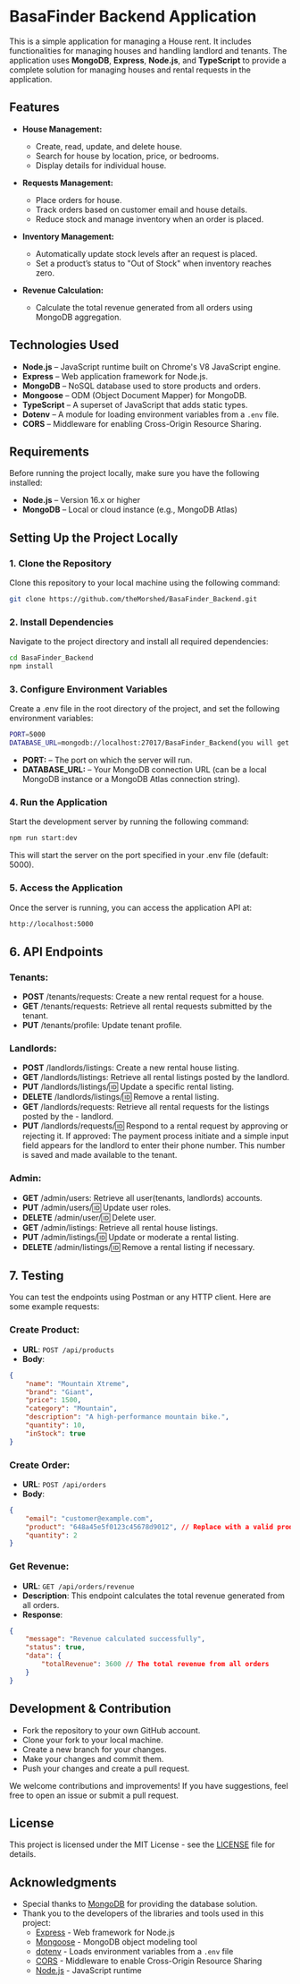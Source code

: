 # BasaFinder Backend Application

This is a simple application for managing a House rent. It includes functionalities for managing houses and handling landlord and tenants. The application uses **MongoDB**, **Express**, **Node.js**, and **TypeScript** to provide a complete solution for managing houses and rental requests in the application.

## Features

-   **House Management:**

    -   Create, read, update, and delete house.
    -   Search for house by location, price, or bedrooms.
    -   Display details for individual house.

-   **Requests Management:**

    -   Place orders for house.
    -   Track orders based on customer email and house details.
    -   Reduce stock and manage inventory when an order is placed.

-   **Inventory Management:**

    -   Automatically update stock levels after an request is placed.
    -   Set a product’s status to "Out of Stock" when inventory reaches zero.

-   **Revenue Calculation:**
    -   Calculate the total revenue generated from all orders using MongoDB aggregation.

## Technologies Used

-   **Node.js** – JavaScript runtime built on Chrome's V8 JavaScript engine.
-   **Express** – Web application framework for Node.js.
-   **MongoDB** – NoSQL database used to store products and orders.
-   **Mongoose** – ODM (Object Document Mapper) for MongoDB.
-   **TypeScript** – A superset of JavaScript that adds static types.
-   **Dotenv** – A module for loading environment variables from a `.env` file.
-   **CORS** – Middleware for enabling Cross-Origin Resource Sharing.

## Requirements

Before running the project locally, make sure you have the following installed:

-   **Node.js** – Version 16.x or higher
-   **MongoDB** – Local or cloud instance (e.g., MongoDB Atlas)

## Setting Up the Project Locally

### 1. Clone the Repository

Clone this repository to your local machine using the following command:

```bash
git clone https://github.com/theMorshed/BasaFinder_Backend.git
```

### 2. Install Dependencies

Navigate to the project directory and install all required dependencies:

```bash
cd BasaFinder_Backend
npm install
```

### 3. Configure Environment Variables

Create a .env file in the root directory of the project, and set the following environment variables:

```bash
PORT=5000
DATABASE_URL=mongodb://localhost:27017/BasaFinder_Backend(you will get this api from mongodb atlas)
```

-   **PORT:** – The port on which the server will run.
-   **DATABASE_URL:** – Your MongoDB connection URL (can be a local MongoDB instance or a MongoDB Atlas connection string).

### 4. Run the Application

Start the development server by running the following command:

```bash
npm run start:dev
```

This will start the server on the port specified in your .env file (default: 5000).

### 5. Access the Application

Once the server is running, you can access the application API at:

```bash
http://localhost:5000
```

## 6. API Endpoints

### Tenants:

-   **POST** /tenants/requests: Create a new rental request for a house.
-   **GET** /tenants/requests: Retrieve all rental requests submitted by the tenant.
-   **PUT** /tenants/profile: Update tenant profile.

### Landlords:

-   **POST** /landlords/listings: Create a new rental house listing.
-   **GET** /landlords/listings: Retrieve all rental listings posted by the landlord.
-   **PUT** /landlords/listings/:id: Update a specific rental listing.
-   **DELETE** /landlords/listings/:id: Remove a rental listing.
-   **GET** /landlords/requests: Retrieve all rental requests for the listings posted by the -  landlord.
-   **PUT** /landlords/requests/:id: Respond to a rental request by approving or rejecting it. If approved: The payment process initiate and a simple input field appears for the landlord to enter their phone number. This number is saved and made available to the tenant.

### Admin: 

-   **GET** /admin/users: Retrieve all user(tenants, landlords) accounts.
-   **PUT** /admin/users/:id: Update user roles.
-   **DELETE** /admin/user/:id: Delete user.
-   **GET** /admin/listings: Retrieve all rental house listings.
-   **PUT** /admin/listings/:id: Update or moderate a rental listing.
-   **DELETE** /admin/listings/:id: Remove a rental listing if necessary.

## 7. Testing

You can test the endpoints using Postman or any HTTP client. Here are some example requests:

### Create Product:

-   **URL**: `POST /api/products`
-   **Body**:

```json
{
    "name": "Mountain Xtreme",
    "brand": "Giant",
    "price": 1500,
    "category": "Mountain",
    "description": "A high-performance mountain bike.",
    "quantity": 10,
    "inStock": true
}
```

### Create Order:

-   **URL**: `POST /api/orders`
-   **Body**:

```json
{
    "email": "customer@example.com",
    "product": "648a45e5f0123c45678d9012", // Replace with a valid product ID
    "quantity": 2
}
```

### Get Revenue:

-   **URL**: `GET /api/orders/revenue`
-   **Description**: This endpoint calculates the total revenue generated from all orders.
-   **Response**:

```json
{
    "message": "Revenue calculated successfully",
    "status": true,
    "data": {
        "totalRevenue": 3600 // The total revenue from all orders
    }
}
```

## Development & Contribution

-   Fork the repository to your own GitHub account.
-   Clone your fork to your local machine.
-   Create a new branch for your changes.
-   Make your changes and commit them.
-   Push your changes and create a pull request.

We welcome contributions and improvements! If you have suggestions, feel free to open an issue or submit a pull request.

## License

This project is licensed under the MIT License - see the [LICENSE](LICENSE) file for details.

## Acknowledgments

-   Special thanks to [MongoDB](https://www.mongodb.com/) for providing the database solution.
-   Thank you to the developers of the libraries and tools used in this project:
    -   [Express](https://expressjs.com/) - Web framework for Node.js
    -   [Mongoose](https://mongoosejs.com/) - MongoDB object modeling tool
    -   [dotenv](https://www.npmjs.com/package/dotenv) - Loads environment variables from a `.env` file
    -   [CORS](https://www.npmjs.com/package/cors) - Middleware to enable Cross-Origin Resource Sharing
    -   [Node.js](https://nodejs.org/en/) - JavaScript runtime
